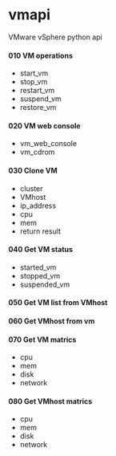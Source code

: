 # vmapi
VMware vSphere python api


#### 010 VM operations
* start_vm
* stop_vm
* restart_vm
* suspend_vm
* restore_vm

#### 020 VM web console
* vm_web_console
* vm_cdrom


#### 030 Clone VM
* cluster
* VMhost
* ip_address
* cpu
* mem
* return result

#### 040 Get VM status
* started_vm
* stopped_vm
* suspended_vm


#### 050 Get VM list from VMhost


#### 060 Get VMhost from vm


#### 070 Get VM matrics
* cpu
* mem
* disk
* network

#### 080 Get VMhost matrics
* cpu
* mem
* disk
* network